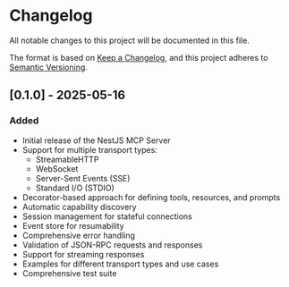 # Changelog

All notable changes to this project will be documented in this file.

The format is based on [Keep a Changelog](https://keepachangelog.com/en/1.0.0/),
and this project adheres to [Semantic Versioning](https://semver.org/spec/v2.0.0.html).

## [0.1.0] - 2025-05-16

### Added

- Initial release of the NestJS MCP Server
- Support for multiple transport types:
  - StreamableHTTP
  - WebSocket
  - Server-Sent Events (SSE)
  - Standard I/O (STDIO)
- Decorator-based approach for defining tools, resources, and prompts
- Automatic capability discovery
- Session management for stateful connections
- Event store for resumability
- Comprehensive error handling
- Validation of JSON-RPC requests and responses
- Support for streaming responses
- Examples for different transport types and use cases
- Comprehensive test suite
